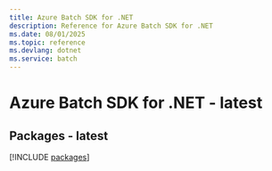 ```yaml
---
title: Azure Batch SDK for .NET
description: Reference for Azure Batch SDK for .NET
ms.date: 08/01/2025
ms.topic: reference
ms.devlang: dotnet
ms.service: batch
---
```

# Azure Batch SDK for .NET - latest
## Packages - latest
[!INCLUDE [packages](batch-index.md)]